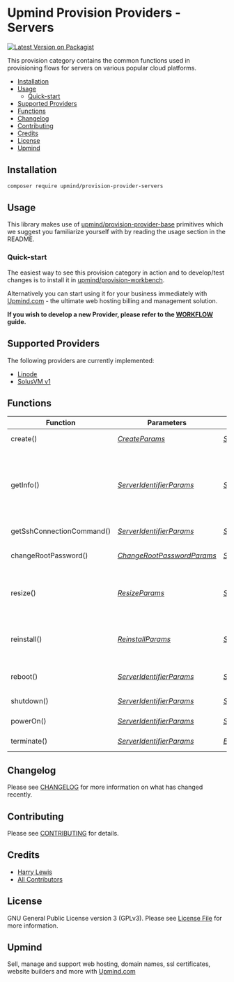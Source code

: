 # Upmind Provision Providers - Servers

[![Latest Version on Packagist](https://img.shields.io/packagist/v/upmind/provision-provider-servers.svg?style=flat-square)](https://packagist.org/packages/upmind/provision-provider-servers)

This provision category contains the common functions used in provisioning flows for servers on various popular cloud platforms.

- [Installation](#installation)
- [Usage](#usage)
  - [Quick-start](#quick-start)
- [Supported Providers](#supported-providers)
- [Functions](#functions)
- [Changelog](#changelog)
- [Contributing](#contributing)
- [Credits](#credits)
- [License](#license)
- [Upmind](#upmind)

## Installation

```bash
composer require upmind/provision-provider-servers
```

## Usage

This library makes use of [upmind/provision-provider-base](https://packagist.org/packages/upmind/provision-provider-base) primitives which we suggest you familiarize yourself with by reading the usage section in the README.

### Quick-start

The easiest way to see this provision category in action and to develop/test changes is to install it in [upmind/provision-workbench](https://github.com/upmind-automation/provision-workbench#readme).

Alternatively you can start using it for your business immediately with [Upmind.com](https://upmind.com/start) - the ultimate web hosting billing and management solution.

**If you wish to develop a new Provider, please refer to the [WORKFLOW](WORKFLOW.md) guide.**

## Supported Providers

The following providers are currently implemented:
  - [Linode](https://www.linode.com/docs/api/)
  - [SolusVM v1](https://docs.solusvm.com/v1/api/API%2Boverview.html)

## Functions

| Function | Parameters | Return Data | Description |
|---|---|---|---|
| create() | [_CreateParams_](src/Data/CreateParams.php) | [_ServerInfoResult_](src/Data/ServerInfoResult.php) | Create and boot a new server |
| getInfo() | [_ServerIdentifierParams_](src/Data/ServerIdentifierParams.php) | [_ServerInfoResult_](src/Data/ServerInfoResult.php) | Get information about a server such as its label, current state (running/rebooting etc), image (e.g., ubuntu), size and region |
| getSshConnectionCommand() | [_ServerIdentifierParams_](src/Data/ServerIdentifierParams.php) | [_SshConnectionCommandResult_](src/Data/SshConnectionCommandResult.php) | Get a command to SSH into a server |
| changeRootPassword() | [_ChangeRootPasswordParams_](src/Data/ChangeRootPasswordParams.php) | [_ServerInfoResult_](src/Data/ServerInfoResult.php) | Update the root password used to SSH into a server |
| resize() | [_ResizeParams_](src/Data/ResizeParams.php) | [_ServerInfoResult_](src/Data/ServerInfoResult.php) | Redeploy an existing server with a different resource allocation |
| reinstall() | [_ReinstallParams_](src/Data/ReinstallParams.php) | [_ServerInfoResult_](src/Data/ServerInfoResult.php) | Reinstall (wipe/reset) an existing server server using a particular image |
| reboot() | [_ServerIdentifierParams_](src/Data/ServerIdentifierParams.php) | [_ServerInfoResult_](src/Data/ServerInfoResult.php) | Reboot (shutdown then power-on) a running server |
| shutdown() | [_ServerIdentifierParams_](src/Data/ServerIdentifierParams.php) | [_ServerInfoResult_](src/Data/ServerInfoResult.php) | Shut down a running server |
| powerOn() | [_ServerIdentifierParams_](src/Data/ServerIdentifierParams.php) | [_ServerInfoResult_](src/Data/ServerInfoResult.php) | Boot a powered-off server |
| terminate() | [_ServerIdentifierParams_](src/Data/ServerIdentifierParams.php) | [_EmptyResult_](src/Data/EmptyResult.php) | Terminate (delete) an existing server |

## Changelog

Please see [CHANGELOG](CHANGELOG.md) for more information on what has changed recently.

## Contributing

Please see [CONTRIBUTING](CONTRIBUTING.md) for details.

## Credits

 - [Harry Lewis](https://github.com/uphlewis)
 - [All Contributors](../../contributors)

## License

GNU General Public License version 3 (GPLv3). Please see [License File](LICENSE.md) for more information.

## Upmind

Sell, manage and support web hosting, domain names, ssl certificates, website builders and more with [Upmind.com](https://upmind.com/start)
